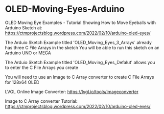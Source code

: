 # OLED-Moving-Eyes-Arduino
OLED Moving Eye Examples - Tutorial Showing How to Move Eyeballs with Arduino Sketch
at: https://ctmprojectsblog.wordpress.com/2022/02/10/arduino-oled-eyes/

The Arduio Sketch Example titled 'OLED_Moving_Eyes_3_Arrays' already has three C File Arrays in the sketch
You will be able to run this sketch on an Arduino UNO or MEGA

The Arduio Sketch Example titled 'OLED_Moving_Eyes_Defalut' allows you to enter the C File Arrays you create

You will need to use an Image to C Array converter to create C File Arrays for 128x64 OLED

LVGL Online Image Converter:
https://lvgl.io/tools/imageconverter

Image to C Array converter Tutorial: 
https://ctmprojectsblog.wordpress.com/2022/02/10/arduino-oled-eyes/
